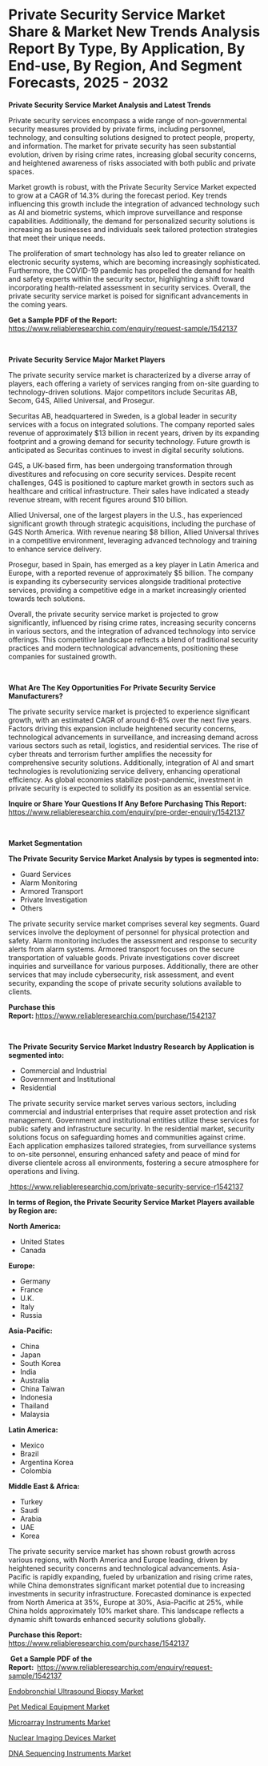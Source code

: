 <p><h1>Private Security Service Market Share & Market New Trends Analysis Report By Type, By Application, By End-use, By Region, And Segment Forecasts, 2025 - 2032</h1></p><p><strong>Private Security Service Market Analysis and Latest Trends</strong></p>
<p><p>Private security services encompass a wide range of non-governmental security measures provided by private firms, including personnel, technology, and consulting solutions designed to protect people, property, and information. The market for private security has seen substantial evolution, driven by rising crime rates, increasing global security concerns, and heightened awareness of risks associated with both public and private spaces.</p><p>Market growth is robust, with the Private Security Service Market expected to grow at a CAGR of 14.3% during the forecast period. Key trends influencing this growth include the integration of advanced technology such as AI and biometric systems, which improve surveillance and response capabilities. Additionally, the demand for personalized security solutions is increasing as businesses and individuals seek tailored protection strategies that meet their unique needs.</p><p>The proliferation of smart technology has also led to greater reliance on electronic security systems, which are becoming increasingly sophisticated. Furthermore, the COVID-19 pandemic has propelled the demand for health and safety experts within the security sector, highlighting a shift toward incorporating health-related assessment in security services. Overall, the private security service market is poised for significant advancements in the coming years.</p></p>
<p><strong>Get a Sample PDF of the Report:&nbsp;</strong> <a href="https://www.reliableresearchiq.com/enquiry/request-sample/1542137?utm_campaign=1088&utm_medium=2&utm_source=Github&utm_content=ia&utm_term=04032025&utm_id=private-security-service">https://www.reliableresearchiq.com/enquiry/request-sample/1542137</a></p>
<p>&nbsp;</p>
<p><strong>Private Security Service Major Market Players</strong></p>
<p><p>The private security service market is characterized by a diverse array of players, each offering a variety of services ranging from on-site guarding to technology-driven solutions. Major competitors include Securitas AB, Secom, G4S, Allied Universal, and Prosegur.</p><p>Securitas AB, headquartered in Sweden, is a global leader in security services with a focus on integrated solutions. The company reported sales revenue of approximately $13 billion in recent years, driven by its expanding footprint and a growing demand for security technology. Future growth is anticipated as Securitas continues to invest in digital security solutions.</p><p>G4S, a UK-based firm, has been undergoing transformation through divestitures and refocusing on core security services. Despite recent challenges, G4S is positioned to capture market growth in sectors such as healthcare and critical infrastructure. Their sales have indicated a steady revenue stream, with recent figures around $10 billion.</p><p>Allied Universal, one of the largest players in the U.S., has experienced significant growth through strategic acquisitions, including the purchase of G4S North America. With revenue nearing $8 billion, Allied Universal thrives in a competitive environment, leveraging advanced technology and training to enhance service delivery.</p><p>Prosegur, based in Spain, has emerged as a key player in Latin America and Europe, with a reported revenue of approximately $5 billion. The company is expanding its cybersecurity services alongside traditional protective services, providing a competitive edge in a market increasingly oriented towards tech solutions.</p><p>Overall, the private security service market is projected to grow significantly, influenced by rising crime rates, increasing security concerns in various sectors, and the integration of advanced technology into service offerings. This competitive landscape reflects a blend of traditional security practices and modern technological advancements, positioning these companies for sustained growth.</p></p>
<p>&nbsp;</p>
<p><strong>What Are The Key Opportunities For Private Security Service Manufacturers?</strong></p>
<p><p>The private security service market is projected to experience significant growth, with an estimated CAGR of around 6-8% over the next five years. Factors driving this expansion include heightened security concerns, technological advancements in surveillance, and increasing demand across various sectors such as retail, logistics, and residential services. The rise of cyber threats and terrorism further amplifies the necessity for comprehensive security solutions. Additionally, integration of AI and smart technologies is revolutionizing service delivery, enhancing operational efficiency. As global economies stabilize post-pandemic, investment in private security is expected to solidify its position as an essential service.</p></p>
<p><strong>Inquire or Share Your Questions If Any Before Purchasing This Report:</strong> <a href="https://www.reliableresearchiq.com/enquiry/pre-order-enquiry/1542137?utm_campaign=1088&utm_medium=2&utm_source=Github&utm_content=ia&utm_term=04032025&utm_id=private-security-service">https://www.reliableresearchiq.com/enquiry/pre-order-enquiry/1542137</a></p>
<p>&nbsp;</p>
<p><strong>Market Segmentation</strong></p>
<p><strong>The Private Security Service Market Analysis by types is segmented into:</strong></p>
<p><ul><li>Guard Services</li><li>Alarm Monitoring</li><li>Armored Transport</li><li>Private Investigation</li><li>Others</li></ul></p>
<p><p>The private security service market comprises several key segments. Guard services involve the deployment of personnel for physical protection and safety. Alarm monitoring includes the assessment and response to security alerts from alarm systems. Armored transport focuses on the secure transportation of valuable goods. Private investigations cover discreet inquiries and surveillance for various purposes. Additionally, there are other services that may include cybersecurity, risk assessment, and event security, expanding the scope of private security solutions available to clients.</p></p>
<p><strong>Purchase this Report:&nbsp;</strong><a href="https://www.reliableresearchiq.com/purchase/1542137?utm_campaign=1088&utm_medium=2&utm_source=Github&utm_content=ia&utm_term=04032025&utm_id=private-security-service">https://www.reliableresearchiq.com/purchase/1542137</a></p>
<p>&nbsp;</p>
<p><strong>The Private Security Service Market Industry Research by Application is segmented into:</strong></p>
<p><ul><li>Commercial and Industrial</li><li>Government and Institutional</li><li>Residential</li></ul></p>
<p><p>The private security service market serves various sectors, including commercial and industrial enterprises that require asset protection and risk management. Government and institutional entities utilize these services for public safety and infrastructure security. In the residential market, security solutions focus on safeguarding homes and communities against crime. Each application emphasizes tailored strategies, from surveillance systems to on-site personnel, ensuring enhanced safety and peace of mind for diverse clientele across all environments, fostering a secure atmosphere for operations and living.</p></p>
<p><a href="https://www.reliableresearchiq.com/private-security-service-r1542137?utm_campaign=1088&utm_medium=2&utm_source=Github&utm_content=ia&utm_term=04032025&utm_id=private-security-service">&nbsp;https://www.reliableresearchiq.com/private-security-service-r1542137</a></p>
<p><strong>In terms of Region, the Private Security Service Market Players available by Region are:</strong></p>
<p>
    <p> <strong> North America: </strong>
        <ul>
            <li>United States</li>
            <li>Canada</li>
        </ul>
        </p> 
    <p> <strong> Europe: </strong>
        <ul>
            <li>Germany</li>
            <li>France</li>
            <li>U.K.</li>
            <li>Italy</li>
            <li>Russia</li>
        </ul>
        </p> 
    <p> <strong> Asia-Pacific: </strong>
        <ul>
            <li>China</li>
            <li>Japan</li>
            <li>South Korea</li>
            <li>India</li>
            <li>Australia</li>
            <li>China Taiwan</li>
            <li>Indonesia</li>
            <li>Thailand</li>
            <li>Malaysia</li>
        </ul>
        </p> 
    <p> <strong> Latin America: </strong>
        <ul>
            <li>Mexico</li>
            <li>Brazil</li>
            <li>Argentina Korea</li>
            <li>Colombia</li>
        </ul>
        </p> 
    <p> <strong> Middle East & Africa: </strong>
        <ul>
            <li>Turkey</li>
            <li>Saudi</li>
            <li>Arabia</li>
            <li>UAE</li>
            <li>Korea</li>
        </ul>
    </p>
    </p>
<p><p>The private security service market has shown robust growth across various regions, with North America and Europe leading, driven by heightened security concerns and technological advancements. Asia-Pacific is rapidly expanding, fueled by urbanization and rising crime rates, while China demonstrates significant market potential due to increasing investments in security infrastructure. Forecasted dominance is expected from North America at 35%, Europe at 30%, Asia-Pacific at 25%, while China holds approximately 10% market share. This landscape reflects a dynamic shift towards enhanced security solutions globally.</p></p>
<p><strong>Purchase this Report: </strong><a href="https://www.reliableresearchiq.com/purchase/1542137?utm_campaign=1088&utm_medium=2&utm_source=Github&utm_content=ia&utm_term=04032025&utm_id=private-security-service">https://www.reliableresearchiq.com/purchase/1542137</a></p>
<p>&nbsp;<strong>Get a Sample PDF of the Report:&nbsp;&nbsp;</strong><a href="https://www.reliableresearchiq.com/enquiry/request-sample/1542137?utm_campaign=1088&utm_medium=2&utm_source=Github&utm_content=ia&utm_term=04032025&utm_id=private-security-service">https://www.reliableresearchiq.com/enquiry/request-sample/1542137</a></p>
<p><strong></strong></p>
<p><p><a href="https://github.com/hacklmenckg6/Market-Research-Report-List-1/blob/main/endobronchial-ultrasound-biopsy-market.md?utm_campaign=1088&utm_medium=2&utm_source=Github&utm_content=ia&utm_term=04032025&utm_id=private-security-service">Endobronchial Ultrasound Biopsy Market</a></p><p><a href="https://github.com/knipsfilip8f/Market-Research-Report-List-1/blob/main/pet-medical-equipment-market.md?utm_campaign=1088&utm_medium=2&utm_source=Github&utm_content=ia&utm_term=04032025&utm_id=private-security-service">Pet Medical Equipment Market</a></p><p><a href="https://github.com/ghimergela93/Market-Research-Report-List-1/blob/main/microarray-instruments-market.md?utm_campaign=1088&utm_medium=2&utm_source=Github&utm_content=ia&utm_term=04032025&utm_id=private-security-service">Microarray Instruments Market</a></p><p><a href="https://github.com/azetehhasle/Market-Research-Report-List-1/blob/main/nuclear-imaging-devices-market.md?utm_campaign=1088&utm_medium=2&utm_source=Github&utm_content=ia&utm_term=04032025&utm_id=private-security-service">Nuclear Imaging Devices Market</a></p><p><a href="https://github.com/dovbusmrking/Market-Research-Report-List-1/blob/main/dna-sequencing-instruments-market.md?utm_campaign=1088&utm_medium=2&utm_source=Github&utm_content=ia&utm_term=04032025&utm_id=private-security-service">DNA Sequencing Instruments Market</a></p></p>